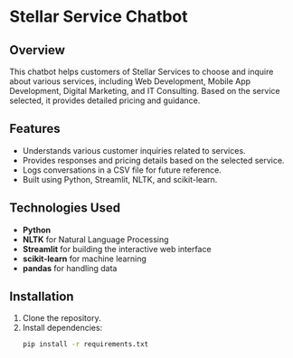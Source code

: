 # Stellar Service Chatbot

## Overview
This chatbot helps customers of Stellar Services to choose and inquire about various services, including Web Development, Mobile App Development, Digital Marketing, and IT Consulting. Based on the service selected, it provides detailed pricing and guidance.

## Features
- Understands various customer inquiries related to services.
- Provides responses and pricing details based on the selected service.
- Logs conversations in a CSV file for future reference.
- Built using Python, Streamlit, NLTK, and scikit-learn.

## Technologies Used
- **Python**
- **NLTK** for Natural Language Processing
- **Streamlit** for building the interactive web interface
- **scikit-learn** for machine learning
- **pandas** for handling data

## Installation
1. Clone the repository.
2. Install dependencies:
   ```bash
   pip install -r requirements.txt
